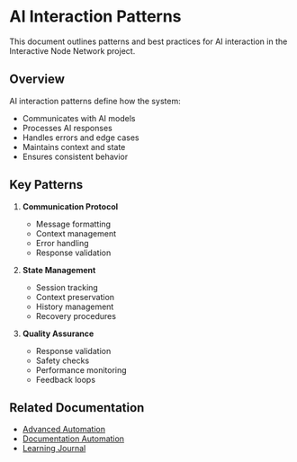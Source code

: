 # AI Interaction Patterns

This document outlines patterns and best practices for AI interaction in the Interactive Node Network project.

## Overview

AI interaction patterns define how the system:
- Communicates with AI models
- Processes AI responses
- Handles errors and edge cases
- Maintains context and state
- Ensures consistent behavior

## Key Patterns

1. **Communication Protocol**
   - Message formatting
   - Context management
   - Error handling
   - Response validation

2. **State Management**
   - Session tracking
   - Context preservation
   - History management
   - Recovery procedures

3. **Quality Assurance**
   - Response validation
   - Safety checks
   - Performance monitoring
   - Feedback loops

## Related Documentation

- [Advanced Automation](./advanced-automation.md)
- [Documentation Automation](./documentation-automation.md)
- [Learning Journal](./learning-journal.md) 